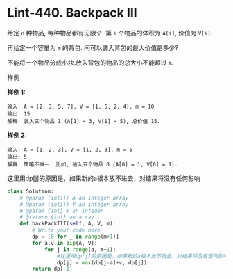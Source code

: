 # Lint-440. Backpack III

给定 `n` 种物品, 每种物品都有无限个. 第 `i` 个物品的体积为 `A[i]`, 价值为 `V[i]`.

再给定一个容量为 `m` 的背包. 问可以装入背包的最大价值是多少?

不能将一个物品分成小块.放入背包的物品的总大小不能超过 `m`.

样例

**样例 1:**

```
输入: A = [2, 3, 5, 7], V = [1, 5, 2, 4], m = 10
输出: 15
解释: 装入三个物品 1 (A[1] = 3, V[1] = 5), 总价值 15.
```

**样例 2:**

```
输入: A = [1, 2, 3], V = [1, 2, 3], m = 5
输出: 5
解释: 策略不唯一. 比如, 装入五个物品 0 (A[0] = 1, V[0] = 1).
```



这里用dp[j]的原因是，如果新的a根本放不进去，对结果将没有任何影响

```python
class Solution:
    # @param {int[]} A an integer array
    # @param {int[]} V an integer array
    # @param {int} m an integer
    # @return {int} an array
    def backPackIII(self, A, V, m):
        # Write your code here
        dp = [0 for _ in range(m+1)]
        for a,v in zip(A, V):
            for j in range(a, m+1):
                #这里用dp[j]的原因是，如果新的a根本放不进去，对结果将没有任何影响
                dp[j] = max(dp[j-a]+v, dp[j])
        return dp[-1]
```

